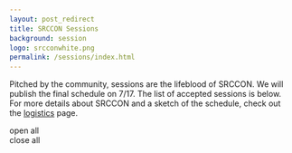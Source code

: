 ```yaml
---
layout: post_redirect
title: SRCCON Sessions
background: session
logo: srcconwhite.png
permalink: /sessions/index.html
---
```


<p class="bodybig">Pitched by the community, sessions are the lifeblood of SRCCON. We will publish the final schedule on 7/17.  The list of accepted sessions is below. For more details about SRCCON and a sketch of the schedule, check out the <a href="/logistics">logistics</a> page.</p>

<div id="togglebuttons">
    <div id="show">open all</div>
    <div id="hide">close all</div>
</div>

<div id="proposals">
    <!-- Paste the markdowned tables here -->
</div>


<script type="text/javascript" src="/media/js/tabletop.js"></script>
<script type="text/javascript">

if (window.location.href.indexOf('http://www.srccon.org/schedule') === 0) {
  window.location.href = 'http://schedule.srccon.org';
}


// spinner
$('<div id="preload"></div>').html('<h3><img src="/media/img/ajax-loader.gif" alt="loading data" /> Processing Sessions</h3>').prependTo($('#proposals'));

window.onload = function() { init() };

function init() {
    // use tabletop.js to get latest submissions
    var public_spreadshseet_url = 'https://docs.google.com/spreadsheets/d/1_YQAy2uBtsLLXrLqW5uIrmoUy5mtnFWqDmxl64m9AXE/pubhtml',
        tabletop = Tabletop.init({
            key: public_spreadshseet_url,
            callback: showInfo
        });

    function showInfo() {
        var hack_li,
            suffix,
            twitterLinks;

        // remove spinner
        $('#preload').hide();

        // create list items from each record from spreadsheet
        $.each(tabletop.sheets("Sheet1").all(), function(i, proposal) {
            twitterLinks = formatTwitterLinks(proposal.twitterhandles);

            hack_li = '<li>';
            // session title
            hack_li += '<h4 class="title subjectline" id="p'+ proposal.id +'"><img src="/media/img/triangle.png">' + formatPrettyText(proposal.sessiontitle) + '<span class="proposalauthor"> | ' + proposal.responseidentifier + '</span></h4>';
            // session details
            hack_li += '<div class="detailbox">';
            // session description
            hack_li += '<p class="description">' + formatMultiline(formatPrettyText(proposal.shortdescription)) + '</p>';
            // session who this is for
            hack_li += '<p><b>Who is this session for?</b> ' + formatPrettyText(proposal.whoisthissessionfor) + '</p>';
            // session leader twitter links
            hack_li += '<p>';
            if (twitterLinks.length) {
                suffix = (twitterLinks.length > 1) ? 's' : '';
                hack_li += '<b>Session leader'+suffix+' on Twitter:</b> ' + twitterLinks.join(', ') + ' | ';
            }
            // session permalink
            hack_li += '<span class="permalink"><a href="#p'+ proposal.id +'">permalink for this proposal</a></span></p>';
            hack_li += '</div></li>';

            $(hack_li).appendTo("#proposals");
        });

        // if page loaded from permalink, automatically expand
        // record's details and scroll down the page to it
        if (window.location.hash) {
            var hash = window.location.hash.substring(1),
                $target = $('#'+hash);

            $('html, body').animate({
              scrollTop: $($target).offset().top-100
            }, 200);

            $target.next().show();
            $target.find('img').toggleClass('flipup');
        }

        // let people open/close all records at once
        $('#togglebuttons').show();
    }
}

// utilities for formatting proposal text
var newlines = new RegExp('\\n', 'g');
var formatMultiline = function(str) {
    return str.replace(newlines,'<br>');
}
var formatPrettyText = function(str) {
    return str
        /* opening singles */
        .replace(/(^|[-\u2014\s(\["])'/g, "$1\u2018")
        /* closing singles & apostrophes */
        .replace(/'/g, "\u2019")
        /* opening doubles */
        .replace(/(^|[-\u2014/\[(\u2018\s])"/g, "$1\u201c")
        /* closing doubles */
        .replace(/"/g, "\u201d")
        /* em-dashes */
        .replace(/--/g, "\u2014");
}
var formatTwitterLinks = function(handles) {
    var twitterLinks = [];

    if (handles) {
        var handleList = handles.split(','),
            cleanHandle;

        $.each(handleList, function(i, handle) {
            cleanHandle = $.trim(handle).replace('@','');
            twitterLinks.push('<a href="https://twitter.com/'+cleanHandle+'">@'+cleanHandle+'</a>');
        })
    }

    return twitterLinks;
}

// add click listeners for elements that may not exist yet
$('.article_body').on('click', '.subjectline', function() {
    var d = $(this).next();
    d.slideToggle('fast');
    $("img", this).toggleClass('flipup');
});
$('.article_body').on('click', '#show', function() {
    $('.detailbox').slideDown('fast');
    $('#show').hide();
    $('#hide').show();
    $('.subjectline img').addClass('flipup');
});
$('.article_body').on('click', '#hide', function() {
    $('.detailbox').slideUp('fast');
    $('#show').show();
    $('#hide').hide();
    $('.subjectline img').removeClass('flipup');
});
</script>
